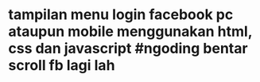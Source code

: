 # tampilan menu login facebook pc ataupun mobile menggunakan html, css dan javascript #ngoding bentar scroll fb lagi lah
